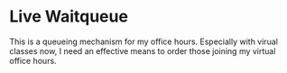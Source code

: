 # Live Waitqueue

This is a queueing mechanism for my office hours. Especially with virual
classes now, I need an effective means to order those joining my virtual office
hours. 
